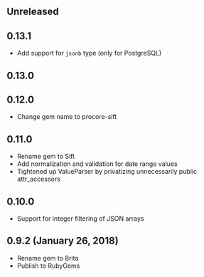 ## Unreleased

## 0.13.1

* Add support for `jsonb` type (only for PostgreSQL)

## 0.13.0

## 0.12.0

* Change gem name to procore-sift

## 0.11.0

* Rename gem to Sift
* Add normalization and validation for date range values
* Tightened up ValueParser by privatizing unnecessarily public attr_accessors

## 0.10.0

* Support for integer filtering of JSON arrays

## 0.9.2 (January 26, 2018)

* Rename gem to Brita
* Publish to RubyGems

